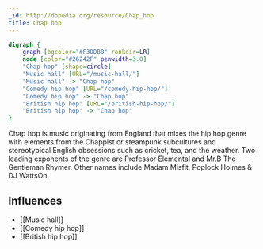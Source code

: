 ```yaml
---
_id: http://dbpedia.org/resource/Chap_hop
title: Chap hop
---
```


```dot
digraph {
	graph [bgcolor="#F3DDB8" rankdir=LR]
	node [color="#26242F" penwidth=3.0]
	"Chap hop" [shape=circle]
	"Music hall" [URL="/music-hall/"]
	"Music hall" -> "Chap hop"
	"Comedy hip hop" [URL="/comedy-hip-hop/"]
	"Comedy hip hop" -> "Chap hop"
	"British hip hop" [URL="/british-hip-hop/"]
	"British hip hop" -> "Chap hop"
}
```

Chap hop is music originating from England that mixes the hip hop genre with elements from the Chappist or steampunk subcultures and stereotypical English obsessions such as cricket, tea, and the weather. Two leading exponents of the genre are Professor Elemental and Mr.B The Gentleman Rhymer. Other names include Madam Misfit, Poplock Holmes & DJ WattsOn.

## Influences

- [[Music hall]]
- [[Comedy hip hop]]
- [[British hip hop]]
